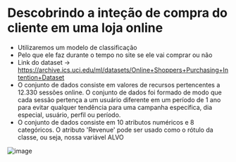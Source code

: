 # Descobrindo a inteção de compra do cliente em uma loja online
- Utilizaremos um modelo de classificação
- Pelo que ele faz durante o tempo no site se ele vai comprar ou não
- Link do dataset -> https://archive.ics.uci.edu/ml/datasets/Online+Shoppers+Purchasing+Intention+Dataset
- O conjunto de dados consiste em valores de recursos pertencentes a 12.330 sessões online. O conjunto de dados foi formado de modo que cada sessão pertença a um usuário diferente em um período de 1 ano para evitar qualquer tendência para uma campanha específica, dia especial, usuário, perfil ou período.
- O conjunto de dados consiste em 10 atributos numéricos e 8 categóricos. O atributo 'Revenue' pode ser usado como o rótulo da classe, ou seja, nossa variável ALVO

![image](https://github.com/user-attachments/assets/2849ecc4-f542-4bf8-a599-23c2e4ca047a)



